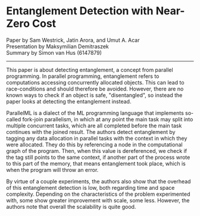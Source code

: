 # Entanglement Detection with Near-Zero Cost
Paper by Sam Westrick, Jatin Arora, and Umut A. Acar  
Presentation by Maksymilian Demitraszek  
Summary by Simon van Hus (6147879)

---

This paper is about detecting entanglement, a concept from parallel programming.
In parallel programming, entanglement refers to computations accessing concurrently allocated objects.
This can lead to race-conditions and should therefore be avoided.
However, there are no known ways to check if an object is safe, "disentangled", so instead the paper looks at detecting the entanglement instead.

ParallelML is a dialect of the ML programming language that implements so-called fork-join parallelism, in which at any point the main task may split into multiple concurrent tasks, which are all completed before the main task continues with the joined result.
The authors detect entanglement by tagging any data allocation in parallel tasks with the context in which they were allocated.
They do this by referencing a node in the computational graph of the program.
Then, when this value is dereferenced, we check if the tag still points to the same context, if another part of the process wrote to this part of the memory, that means entanglement took place, which is when the program will throw an error.

By virtue of a couple experiments, the authors also show that the overhead of this entanglement detection is low, both regarding time and space complexity.
Depending on the characteristics of the problem experimented with, some show greater improvement with scale, some less.
However, the authors note that overall the scalability is quite good.